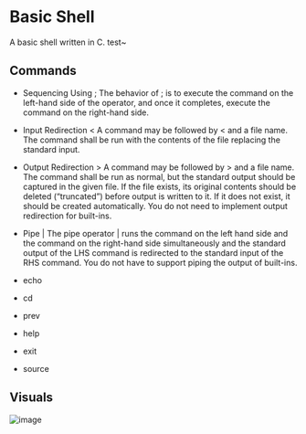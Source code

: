 # Basic Shell
A basic shell written in C. test~

## Commands
- Sequencing Using ;
The behavior of ; is to execute the command on the left-hand side of the operator, and once it completes, execute the command on the right-hand side.

- Input Redirection <
A command may be followed by < and a file name. The command shall be run with the contents of the file replacing the standard input.

- Output Redirection >
A command may be followed by > and a file name. The command shall be run as normal, but the standard output should be captured in the given file. If the file exists, its original contents should be deleted (“truncated”) before output is written to it. If it does not exist, it should be created automatically. You do not need to implement output redirection for built-ins.

- Pipe |
The pipe operator | runs the command on the left hand side and the command on the right-hand side simultaneously and the standard output of the LHS command is redirected to the standard input of the RHS command. You do not have to support piping the output of built-ins.

- echo
- cd
- prev
- help
- exit
- source

## Visuals
![image](https://github.com/bderbs30/Basic-Shell/assets/124754518/44ea02cb-6a76-4032-bc02-7e1d9758248c)

